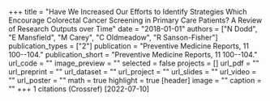 +++
title = "Have We Increased Our Efforts to Identify Strategies Which Encourage Colorectal Cancer Screening in Primary Care Patients? A Review of Research Outputs over Time"
date = "2018-01-01"
authors = ["N Dodd", "E Mansfield", "M Carey", "C Oldmeadow", "R Sanson-Fisher"]
publication_types = ["2"]
publication = "Preventive Medicine Reports, 11 100--104."
publication_short = "Preventive Medicine Reports, 11 100--104."
url_code = ""
image_preview = ""
selected = false
projects = []
url_pdf = ""
url_preprint = ""
url_dataset = ""
url_project = ""
url_slides = ""
url_video = ""
url_poster = ""
math = true
highlight = true
[header]
image = ""
caption = ""
+++
1 citations (Crossref) [2022-07-10]
